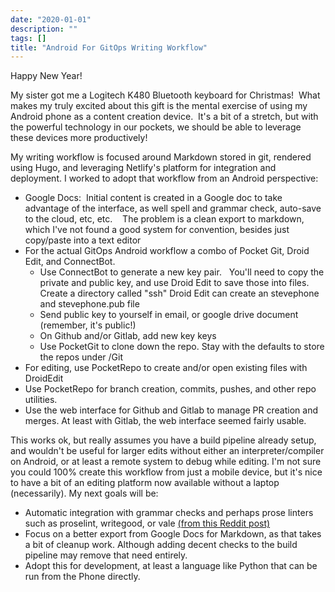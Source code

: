 ```yaml
---
date: "2020-01-01"
description: ""
tags: []
title: "Android For GitOps Writing Workflow"
---
```


Happy New Year!

My sister got me a Logitech K480 Bluetooth keyboard for Christmas!  What makes my truly excited about this gift is the 
mental exercise of using my Android phone as a content creation device.  It's a bit of a stretch, but with the powerful 
technology in our pockets, we should be able to leverage these devices more productively!

My writing workflow is focused around Markdown stored in git, rendered using Hugo, and leveraging Netlify's platform for 
integration and deployment.  I worked to adopt that workflow from an Android perspective:

  * Google Docs:  Initial content is created in a Google doc to take advantage of the interface, as well spell and grammar check, auto-save to the cloud, etc, etc.    The problem is a clean export to markdown, which I've not found a good system for convention, besides just copy/paste into a text editor
 * For the actual GitOps Android workflow a combo of Pocket Git, Droid Edit, and ConnectBot.
   * Use ConnectBot to generate a new key pair.   You'll need to copy the private and public key, and use Droid Edit to save those into files.   Create a directory called "ssh" Droid Edit can create an stevephone and stevephone.pub file
   * Send public key to yourself in email, or google drive document (remember, it's public!)
   * On Github and/or Gitlab, add new key keys
   * Use PocketGit to clone down the repo.  Stay with the defaults to store the repos under /Git
 * For editing, use PocketRepo to create and/or open existing files with DroidEdit
 * Use PocketRepo for branch creation, commits, pushes, and other repo utilities.
 * Use the web interface for Github and Gitlab to manage PR creation and merges.  At least with Gitlab, the web interface seemed fairly usable.

This works ok, but really assumes you have a build pipeline already setup,
and wouldn't be useful for larger edits without either an interpreter/compiler on Android, or at least a remote system to debug while editing.  I'm not sure you could 100% create this workflow from just a mobile device, but it's nice to have a bit of an editing platform now available without a laptop (necessarily).  My next goals will be:

  * Automatic integration with grammar checks and perhaps prose linters such as proselint, writegood, or vale [(from this Reddit post)](https://www.reddit.com/r/linux/comments/a22ooo/grammerly_for_vim/eauqj9t?utm_source=share&utm_medium=web2x)
  * Focus on a better export from Google Docs for Markdown, as that takes a bit of cleanup work.  Although adding decent 
checks to the build pipeline may remove that need entirely.
  * Adopt this for development, at least a language like Python that can be run from the Phone directly.
